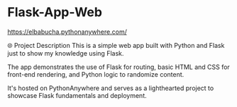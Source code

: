 # Flask-App-Web

https://elbabucha.pythonanywhere.com/

🌐 Project Description
This is a simple web app built with Python and Flask just to show my knowledge using Flask. 

The app demonstrates the use of Flask for routing, basic HTML and CSS for front-end rendering, and Python logic to randomize content. 

It's hosted on PythonAnywhere and serves as a lighthearted project to showcase Flask fundamentals and deployment.
